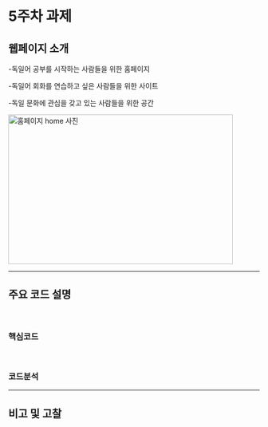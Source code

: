 # 5주차 과제 

## 웹페이지 소개
-독일어 공부를 시작하는 사람들을 위한 홈페이지

-독일어 회화를 연습하고 싶은 사람들을 위한 사이트

-독일 문화에 관심을 갖고 있는 사람들을 위한 공간

<img src="./images/04.png" width="450px" height="300px" title="홈페이지" alt="홈페이지 home 사진"></img><br/>

--------------------------------
## 주요 코드 설명

<br/>

### 핵심코드



<br/>

### 코드분석



-----------------------------------

## 비고 및 고찰
<br/>

